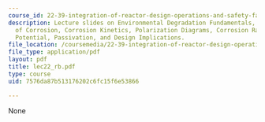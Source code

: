 ```yaml
---
course_id: 22-39-integration-of-reactor-design-operations-and-safety-fall-2006
description: Lecture slides on Environmental Degradation Fundamentals, Thermodynamics
  of Corrosion, Corrosion Kinetics, Polarization Diagrams, Corrosion Rate and Corrosion
  Potential, Passivation, and Design Implications.
file_location: /coursemedia/22-39-integration-of-reactor-design-operations-and-safety-fall-2006/7576da87b513176202c6fc15f6e53866_lec22_rb.pdf
file_type: application/pdf
layout: pdf
title: lec22_rb.pdf
type: course
uid: 7576da87b513176202c6fc15f6e53866

---
```

None